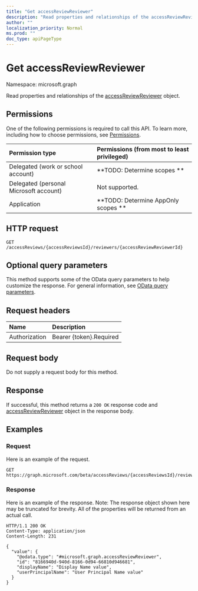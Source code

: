 ```yaml
---
title: "Get accessReviewReviewer"
description: "Read properties and relationships of the accessReviewReviewer object."
author: ""
localization_priority: Normal
ms.prod: ""
doc_type: apiPageType
---
```


# Get accessReviewReviewer

Namespace: microsoft.graph

Read properties and relationships of the [accessReviewReviewer](../resources/accessreviewreviewer.md) object.

## Permissions
One of the following permissions is required to call this API. To learn more, including how to choose permissions, see [Permissions](/concepts/permissions-reference.md).

|Permission type|Permissions (from most to least privileged)|
|:---|:---|
|Delegated (work or school account)|**TODO: Determine scopes **|
|Delegated (personal Microsoft account)|Not supported.|
|Application|**TODO: Determine AppOnly scopes **|

## HTTP request
<!-- {
  "blockType": "ignored"
}
-->
``` http
GET /accessReviews/{accessReviewsId}/reviewers/{accessReviewReviewerId}
```

## Optional query parameters
This method supports some of the OData query parameters to help customize the response. For general information, see [OData query parameters](/graph/query-parameters).

## Request headers
|Name|Description|
|:---|:---|
|Authorization|Bearer {token}.Required|

## Request body
Do not supply a request body for this method.

## Response
If successful, this method returns a `200 OK` response code and [accessReviewReviewer](../resources/accessreviewreviewer.md) object in the response body.

## Examples

### Request
Here is an example of the request.
<!-- {
  "blockType": "request",
  "name": "get_accessreviewreviewer"
}
-->
``` http
GET https://graph.microsoft.com/beta/accessReviews/{accessReviewsId}/reviewers/{accessReviewReviewerId}
```

### Response
Here is an example of the response. Note: The response object shown here may be truncated for brevity. All of the properties will be returned from an actual call.
<!-- {
  "blockType": "response",
  "truncated": true,
  "@odata.type": "microsoft.graph.accessReviewReviewer"
}
-->
``` http
HTTP/1.1 200 OK
Content-Type: application/json
Content-Length: 231

{
  "value": {
    "@odata.type": "#microsoft.graph.accessReviewReviewer",
    "id": "8166940d-940d-8166-0d94-66810d946681",
    "displayName": "Display Name value",
    "userPrincipalName": "User Principal Name value"
  }
}
```

